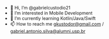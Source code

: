 - 👋 Hi, I’m @gabrielcustodio21
- 👀 I’m interested in Mobile Development
- 🌱 I’m currently learning Kotlin/Java/Swift
- 📫 How to reach me gkustodor@gmail.com / gabriel.antonio.silva@alumni.usp.br

<!---
gabrielcustodio21/gabrielcustodio21 is a ✨ special ✨ repository because its `README.md` (this file) appears on your GitHub profile.
You can click the Preview link to take a look at your changes.
--->
